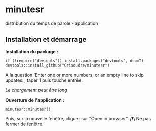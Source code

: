 # minutesr
distribution du temps de parole - application

## Installation et démarrage

**Installation du package :**
```{r}
if (!require("devtools")) install.packages("devtools", dep=T)
devtools::install_github("Grisoudre/minutesr")
```
A la question 'Enter one or more numbers, or an empty line to skip updates:', taper 1 puis touche entrée.

*Le chargement peut être long*

**Ouverture de l'application :**
```{r}
minutesr::minutesr()
```
Puis, sur la nouvelle fenêtre, cliquer sur "Open in browser". **/!\\** Ne pas fermer de fenêtre.
